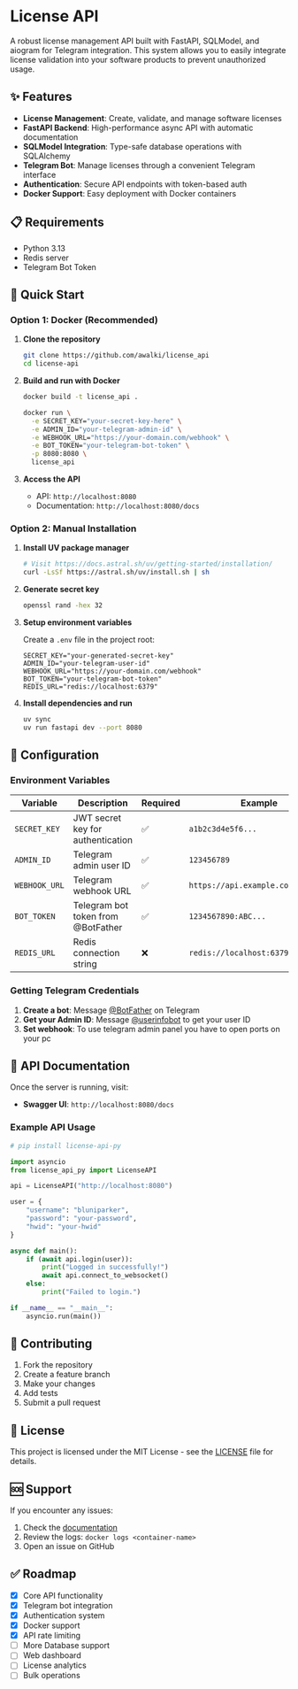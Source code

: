 # License API

A robust license management API built with FastAPI, SQLModel, and aiogram for Telegram integration. This system allows you to easily integrate license validation into your software products to prevent unauthorized usage.

## ✨ Features

- **License Management**: Create, validate, and manage software licenses
- **FastAPI Backend**: High-performance async API with automatic documentation
- **SQLModel Integration**: Type-safe database operations with SQLAlchemy
- **Telegram Bot**: Manage licenses through a convenient Telegram interface
- **Authentication**: Secure API endpoints with token-based auth
- **Docker Support**: Easy deployment with Docker containers

## 📋 Requirements

- Python 3.13
- Redis server
- Telegram Bot Token

## 🚀 Quick Start

### Option 1: Docker (Recommended)

1. **Clone the repository**
   ```bash
   git clone https://github.com/awalki/license_api
   cd license-api
   ```

2. **Build and run with Docker**
   ```bash
   docker build -t license_api .
   
   docker run \
     -e SECRET_KEY="your-secret-key-here" \
     -e ADMIN_ID="your-telegram-admin-id" \
     -e WEBHOOK_URL="https://your-domain.com/webhook" \
     -e BOT_TOKEN="your-telegram-bot-token" \
     -p 8080:8080 \
     license_api
   ```

3. **Access the API**
   - API: `http://localhost:8080`
   - Documentation: `http://localhost:8080/docs`

### Option 2: Manual Installation

1. **Install UV package manager**
   ```bash
   # Visit https://docs.astral.sh/uv/getting-started/installation/
   curl -LsSf https://astral.sh/uv/install.sh | sh
   ```

2. **Generate secret key**
   ```bash
   openssl rand -hex 32
   ```

3. **Setup environment variables**
   
   Create a `.env` file in the project root:
   ```env
   SECRET_KEY="your-generated-secret-key"
   ADMIN_ID="your-telegram-user-id"
   WEBHOOK_URL="https://your-domain.com/webhook"
   BOT_TOKEN="your-telegram-bot-token"
   REDIS_URL="redis://localhost:6379"
   ```

4. **Install dependencies and run**
   ```bash
   uv sync
   uv run fastapi dev --port 8080
   ```

## 🔧 Configuration

### Environment Variables

| Variable | Description | Required | Example |
|----------|-------------|----------|---------|
| `SECRET_KEY` | JWT secret key for authentication | ✅ | `a1b2c3d4e5f6...` |
| `ADMIN_ID` | Telegram admin user ID | ✅ | `123456789` |
| `WEBHOOK_URL` | Telegram webhook URL | ✅ | `https://api.example.com/webhook` |
| `BOT_TOKEN` | Telegram bot token from @BotFather | ✅ | `1234567890:ABC...` |
| `REDIS_URL` | Redis connection string | ❌ | `redis://localhost:6379` |

### Getting Telegram Credentials

1. **Create a bot**: Message [@BotFather](https://t.me/BotFather) on Telegram
2. **Get your Admin ID**: Message [@userinfobot](https://t.me/userinfobot) to get your user ID
3. **Set webhook**: To use telegram admin panel you have to open ports on your pc

## 📖 API Documentation

Once the server is running, visit:
- **Swagger UI**: `http://localhost:8080/docs`

### Example API Usage

```python
# pip install license-api-py

import asyncio
from license_api_py import LicenseAPI

api = LicenseAPI("http://localhost:8080")

user = {
    "username": "bluniparker",
    "password": "your-password",
    "hwid": "your-hwid"
}

async def main():
    if (await api.login(user)):
        print("Logged in successfully!")
        await api.connect_to_websocket()
    else:
        print("Failed to login.")

if __name__ == "__main__":
    asyncio.run(main())
```

## 🤝 Contributing

1. Fork the repository
2. Create a feature branch
3. Make your changes
4. Add tests
5. Submit a pull request

## 📄 License

This project is licensed under the MIT License - see the [LICENSE](LICENSE) file for details.

## 🆘 Support

If you encounter any issues:
1. Check the [documentation](http://localhost:8080/docs)
2. Review the logs: `docker logs <container-name>`
3. Open an issue on GitHub

## ✅ Roadmap

- [x] Core API functionality
- [x] Telegram bot integration
- [x] Authentication system
- [x] Docker support
- [x] API rate limiting
- [ ] More Database support
- [ ] Web dashboard
- [ ] License analytics
- [ ] Bulk operations
